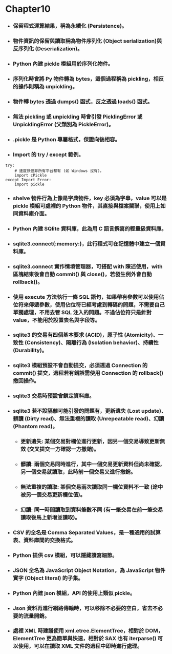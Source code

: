 Chapter10
=====
* ### 保留程式運算結果，稱為永續化 (Persistence)。
* ### 物件資訊的保留與讀取稱為物件序列化 (Object serialization)與反序列化 (Deserialization)。
* ### Python 內建 pickle 模組用於序列化物件。
* ### 序列化時會將 Py 物件轉為 bytes，這個過程稱為 pickling，相反的操作則稱為 unpickling。
* ### 物件轉 bytes 透過 dumps() 函式，反之透過 loads() 函式。
* ### 無法 pickling 或 unpickling 時會引發 PicklingError 或 UnpicklingError (父類別為 PickleError)。
* ### .pickle 是 Python 專屬格式，保證向後相容。
* ### Import 的 try / except 範例。
```
try:
    # 速度快但非所有平台都有 (如 Windows 沒有)。
    import cPickle
except Import Error:
    import pickle
```
* ### shelve 物件行為上像是字典物件，key 必須為字串，value 可以是 pickle 模組可處裡的 Python 物件，其直接與檔案關聯，使用上如同資料庫介面。
* ### Python 內建 SQlite 資料庫，此為用 C 語言撰寫的輕量級資料庫。
* ### sqlite3.connect(:memory:)，此行程式可在記憶體中建立一個資料庫。
* ### sqlite3.connect 實作情境管理器，可搭配 with 陳述使用，with 區塊結束後會自動 commit() 與 close()，若發生例外會自動 rollback()。
* ### 使用 execute 方法執行一條 SQL 語句，如果帶有參數可以使用佔位符來傳遞參數，使用佔位符已經考慮到轉碼的問題，不需要自己單獨處理，不用去管 SQL 注入的問題。不過佔位符只是針對 value，不能用於設置表名與字段等。
* ### sqlite3 的交易有四個基本要求 (ACID)，原子性 (Atomicity)、一致性 (Consistency)、隔離行為 (Isolation behavior)、持續性 (Durability)。
* ### sqlite3 模組預設不會自動提交，必須透過 Connection 的 commit() 提交，過程若有錯誤需使用 Connection 的 rollback() 撤回操作。
* ### sqlite3 交易時預設會鎖定資料庫。
* ### sqlite3 若不設隔離可能引發的問題有，更新遺失 (Lost update)、髒讀 (Dirty read)、無法重複的讀取 (Unrepeatable read)、幻讀 (Phantom read)。
    * ### 更新遺失: 某個交易對欄位進行更新，因另一個交易導致更新無效 (交叉提交一方確認一方撤銷)。
    * ### 髒讀: 兩個交易同時進行，其中一個交易更新資料但尚未確認，另一個交易就讀取，此時前一個交易又進行撤銷。
    * ### 無法重複的讀取: 某個交易兩次讀取同一欄位資料不一致 (途中被另一個交易更新欄位值)。
    * ### 幻讀: 同一時間讀取到資料筆數不同 (有一筆交易在前一筆交易讀取後馬上新增並讀取)。
* ### CSV 的全名是 Comma Separated Values，是一種通用的試算表、資料庫間的交換格式。
* ### Python 提供 csv 模組，可以隱藏讀寫細節。
* ### JSON 全名為 JavaScript Object Notation，為 JavaScript 物件實字 (Object literal) 的子集。
* ### Python 內建 json 模組，API 的使用上類似 pickle。
* ### Json 資料再進行網路傳輸時，可以移除不必要的空白，省去不必要的流量開銷。
* ### 處裡 XML 時建議使用 xml.etree.ElementTree，相對於 DOM，ElementTree 更為簡單與快速，相對於 SAX 也有 iterparse() 可以使用，可以在讀取 XML 文件的過程中即時進行處理。
